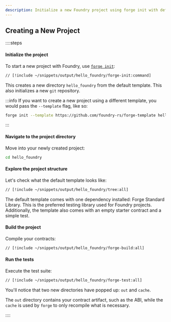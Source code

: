 ```yaml
---
description: Initialize a new Foundry project using forge init with default templates and project structure.
---
```


## Creating a New Project

::::steps

#### Initialize the project

To start a new project with Foundry, use [`forge init`](/forge/reference/init):

```sh
// [!include ~/snippets/output/hello_foundry/forge-init:command]
```

This creates a new directory `hello_foundry` from the default template. This also initializes a new `git` repository.

:::info
If you want to create a new project using a different template, you would pass the `--template` flag, like so:
```sh
forge init --template https://github.com/foundry-rs/forge-template hello_template
```
:::

#### Navigate to the project directory

Move into your newly created project:

```sh
cd hello_foundry
```

#### Explore the project structure

Let's check what the default template looks like:

```sh
// [!include ~/snippets/output/hello_foundry/tree:all]
```

The default template comes with one dependency installed: Forge Standard Library. This is the preferred testing library used for Foundry projects. Additionally, the template also comes with an empty starter contract and a simple test.

#### Build the project

Compile your contracts:

```sh
// [!include ~/snippets/output/hello_foundry/forge-build:all]
```

#### Run the tests

Execute the test suite:

```sh
// [!include ~/snippets/output/hello_foundry/forge-test:all]
```

You'll notice that two new directories have popped up: `out` and `cache`.

The `out` directory contains your contract artifact, such as the ABI, while the `cache` is used by `forge` to only recompile what is necessary.

::::
